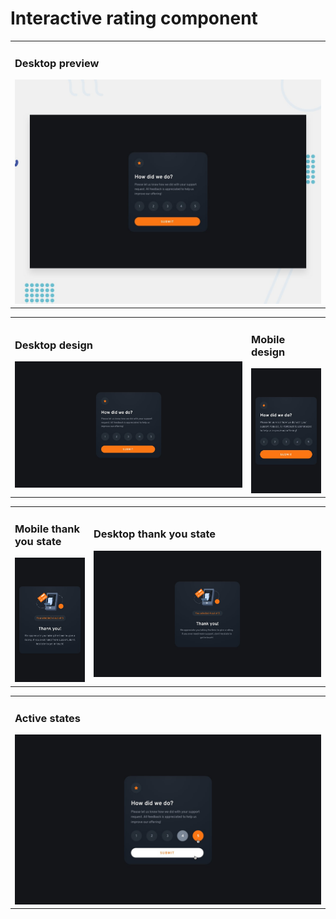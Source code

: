 # Interactive rating component

<table>
  <tr>
    <td>
      <h3> Desktop preview </h3>
      <img src="./assets/design/desktop-preview.jpg">
    </td>
  </tr>
</table>
<table>
  <tr>
    <td width="75%">
      <h3> Desktop design </h3>
      <img src="./assets/design/desktop-design.jpg">
    </td>
    <td>
      <h3> Mobile design </h3>
      <img src="./assets/design/mobile-design.jpg">
    </td>
  </tr> 
</table>
<table>
  <tr>
    <td>
      <h3> Mobile thank you state </h3>
      <img src="./assets/design/mobile-thank-you-state.jpg">
    </td>
    <td  width="75%">
      <h3> Desktop thank you state </h3>
      <img src="./assets/design/desktop-thank-you-state.jpg">
    </td>
  </tr> 
</table>
<table>
  <tr>
    <td width="75%">
      <h3> Active states </h3>
      <img src="./assets/design/active-states.jpg">
    </td>
  </tr> 
</table>
